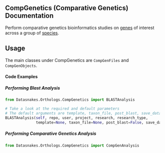CompGenetics (Comparative Genetics) Documentation
-------------------------
Perform comparative genetics bioinformatics studies on [genes](http://www.guidetopharmacology.org/targets.jsp)
of interest across a group of [species](ftp://ftp.ncbi.nlm.nih.gov/genomes/refseq/multiprocessing/).


Usage
-----
The main classes under CompGenetics are `CompGenFiles` and `CompGenObjects`.

#### Code Examples

##### Performing Blast Analysis

``` python
from Datasnakes.Orthologs.CompGenetics import BLASTAnalysis

# Take a look at the required and default parameters
# The default arguments are template, taxon_file, post_blast, save_data
BLASTAnalysis(self, repo, user, project, research, research_type,
              template=None, taxon_file=None, post_blast=False, save_data=True)
```

##### Performing Comparative Genetics Analysis

``` python
from Datasnakes.Orthologs.CompGenetics import CompGenAnalysis

```

